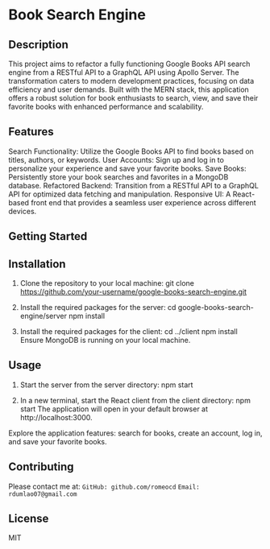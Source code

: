 # Book Search Engine

## Description

This project aims to refactor a fully functioning Google Books API search engine from a RESTful API to a GraphQL API using Apollo Server. The transformation caters to modern development practices, focusing on data efficiency and user demands. Built with the MERN stack, this application offers a robust solution for book enthusiasts to search, view, and save their favorite books with enhanced performance and scalability.

## Features

Search Functionality: Utilize the Google Books API to find books based on titles, authors, or keywords.
User Accounts: Sign up and log in to personalize your experience and save your favorite books.
Save Books: Persistently store your book searches and favorites in a MongoDB database.
Refactored Backend: Transition from a RESTful API to a GraphQL API for optimized data fetching and manipulation.
Responsive UI: A React-based front end that provides a seamless user experience across different devices.

## Getting Started

## Installation

1. Clone the repository to your local machine:
git clone https://github.com/your-username/google-books-search-engine.git

2. Install the required packages for the server:
cd google-books-search-engine/server
npm install

3. Install the required packages for the client:
cd ../client
npm install
Ensure MongoDB is running on your local machine.

## Usage

1. Start the server from the server directory:
npm start

2. In a new terminal, start the React client from the client directory:
npm start
The application will open in your default browser at http://localhost:3000.

Explore the application features: search for books, create an account, log in, and save your favorite books.

## Contributing
Please contact me at:
`GitHub: github.com/romeocd`
`Email: rdumlao07@gmail.com`

## License
MIT